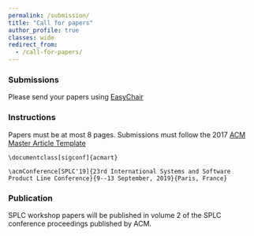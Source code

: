 ```yaml
---
permalink: /submission/
title: "Call for papers"
author_profile: true
classes: wide
redirect_from: 
  - /call-for-papers/
---
```


### Submissions
Please send your papers using [EasyChair](https://easychair.org/conferences/?conf=modevar2019)

### Instructions
Papers must be at most 8 pages. Submissions must follow the 2017 [ACM Master Article Template](https://www.acm.org/publications/proceedings-template)

~~~~
\documentclass[sigconf]{acmart}

\acmConference[SPLC'19]{23rd International Systems and Software Product Line Conference}{9--13 September, 2019}{Paris, France}
~~~~

### Publication
SPLC workshop papers will be published in volume 2 of the SPLC conference proceedings published by ACM.

